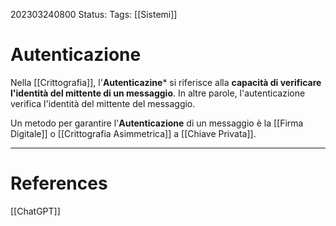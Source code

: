 202303240800
Status: 
Tags: [[Sistemi]]

# Autenticazione
Nella [[Crittografia]], l'**Autenticazine*** si riferisce alla **capacità di verificare l'identità del mittente di un messaggio**.
In altre parole, l'autenticazione verifica l'identità del mittente del messaggio.

Un metodo per garantire l'**Autenticazione** di un messaggio è  la [[Firma Digitale]] o [[Crittografia Asimmetrica]] a [[Chiave Privata]].



---
# References
[[ChatGPT]]